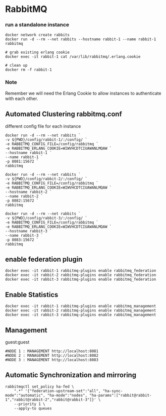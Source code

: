 # RabbitMQ

### run a standalone instance
```
docker network create rabbits
docker run -d --rm --net rabbits --hostname rabbit-1 --name rabbit-1 rabbitmq

# grab existing erlang cookie
docker exec -it rabbit-1 cat /var/lib/rabbitmq/.erlang.cookie

# clean up
docker rm -f rabbit-1

```
### Note

Remember we will need the Erlang Cookie to allow instances to authenticate with each other.

## Automated Clustering rabbitmq.conf

different config file for each instance

```
docker run -d --rm --net rabbits `
-v ${PWD}/config/rabbit-1/:/config/ `
-e RABBITMQ_CONFIG_FILE=/config/rabbitmq `
-e RABBITMQ_ERLANG_COOKIE=WIWVHCDTCIUAWANLMQAW `
--hostname rabbit-1 `
--name rabbit-1 `
-p 8081:15672 `
rabbitmq

docker run -d --rm --net rabbits `
-v ${PWD}/config/rabbit-2/:/config/ `
-e RABBITMQ_CONFIG_FILE=/config/rabbitmq `
-e RABBITMQ_ERLANG_COOKIE=WIWVHCDTCIUAWANLMQAW `
--hostname rabbit-2 `
--name rabbit-2 `
-p 8082:15672 `
rabbitmq

docker run -d --rm --net rabbits `
-v ${PWD}/config/rabbit-3/:/config/ `
-e RABBITMQ_CONFIG_FILE=/config/rabbitmq `
-e RABBITMQ_ERLANG_COOKIE=WIWVHCDTCIUAWANLMQAW `
--hostname rabbit-3 `
--name rabbit-3 `
-p 8083:15672 `
rabbitmq

```
## enable federation plugin
```
docker exec -it rabbit-1 rabbitmq-plugins enable rabbitmq_federation 
docker exec -it rabbit-2 rabbitmq-plugins enable rabbitmq_federation
docker exec -it rabbit-3 rabbitmq-plugins enable rabbitmq_federation

```
## Enable Statistics
```
docker exec -it rabbit-1 rabbitmq-plugins enable rabbitmq_management
docker exec -it rabbit-2 rabbitmq-plugins enable rabbitmq_management
docker exec -it rabbit-3 rabbitmq-plugins enable rabbitmq_management
```
## Management
guest:guest

```
#NODE 1 : MANAGEMENT http://localhost:8081
#NODE 2 : MANAGEMENT http://localhost:8082
#NODE 3 : MANAGEMENT http://localhost:8083

```
## Automatic Synchronization and mirroring

```
rabbitmqctl set_policy ha-fed \
    ".*" '{"federation-upstream-set":"all", "ha-sync-mode":"automatic", "ha-mode":"nodes", "ha-params":["rabbit@rabbit-1","rabbit@rabbit-2","rabbit@rabbit-3"]}' \
    --priority 1 \
    --apply-to queues
    
```